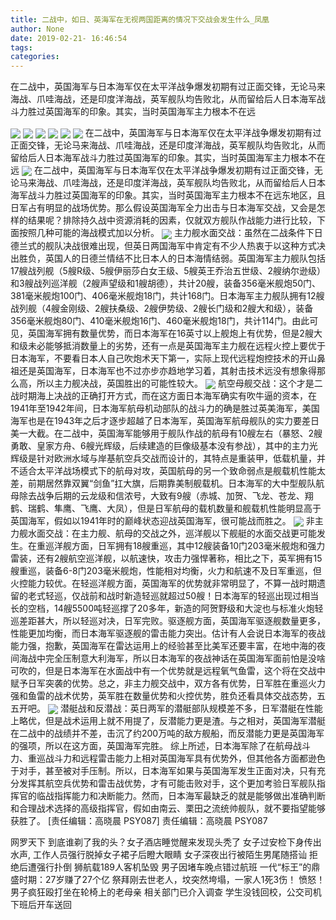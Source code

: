 ```yaml
---
title: 二战中，如日、英海军在无视两国距离的情况下交战会发生什么_凤凰
author: None
date: 2019-02-21- 16:46:54
tags: 
categories: 
---
```

在二战中，英国海军与日本海军仅在太平洋战争爆发初期有过正面交锋，无论马来海战、爪哇海战，还是印度洋海战，英军舰队均告败北，从而留给后人日本海军战斗力胜过英国海军的印象。其实，当时英国海军主力根本不在远
<!-- more -->
                                
<img align="center" border="0" src="http://p1.ifengimg.com/a/2018_37/b1595fc7af57ef4_size19_w750_h172.gif" />
                                            
<img align="center" border="0" src="http://e0.ifengimg.com/05/2019/0220/732099F8A85D0F8D232AC339867CE19EA6DCB937_size45_w652_h300.jpeg" />
                                    
<img align="center" border="0" src="http://e0.ifengimg.com/09/2019/0220/891C97AD3D1B7692DF510A9DB726EF2FF6D0AB6A_size50_w640_h400.jpeg" />
                            
<img align="center" border="0" src="http://e0.ifengimg.com/10/2019/0220/255AB90A653FF5FD9F648D3418F86DC4FBD7794F_size71_w800_h537.jpeg" />
<img align="center" border="0" src="http://e0.ifengimg.com/02/2019/0220/ECA1612CBB747062548DE60F43CD389FC243408A_size35_w640_h400.jpeg" />
<img align="center" border="0" src="http://e0.ifengimg.com/12/2019/0220/855BC512E0835370B2061D7B010B1FECB1ACBAFC_size34_w500_h401.jpeg" />
在二战中，英国海军与日本海军仅在太平洋战争爆发初期有过正面交锋，无论马来海战、爪哇海战，还是印度洋海战，英军舰队均告败北，从而留给后人日本海军战斗力胜过英国海军的印象。其实，当时英国海军主力根本不在远
<img align="center" border="0" src="http://p2.ifengimg.com/a/2018_37/253d1eccaf46f38_size55_w1667_h104.jpg" />
在二战中，英国海军与日本海军仅在太平洋战争爆发初期有过正面交锋，无论马来海战、爪哇海战，还是印度洋海战，英军舰队均告败北，从而留给后人日本海军战斗力胜过英国海军的印象。其实，当时英国海军主力根本不在远东地区，且日军占有明显的战场优势。那么假设英国海军全力出击与日本海军交战，又会是怎样的结果呢？排除持久战中资源消耗的因素，仅就双方舰队作战能力进行比较，下面按照几种可能的海战模式加以分析。
<img align="center" border="0" src="http://p3.ifengimg.com/a/2018_49/a64cd6a00abc394_size348_w531_h705.jpg" />
主力舰水面交战：虽然在二战条件下日德兰式的舰队决战很难出现，但英日两国海军中肯定有不少人热衷于以这种方式决出胜负，英国人的日德兰情结不比日本人的日本海情结弱。英国海军主力舰队包括17艘战列舰（5艘R级、5艘伊丽莎白女王级、5艘英王乔治五世级、2艘纳尔逊级）和3艘战列巡洋舰（2艘声望级和1艘胡德），共计20艘，装备356毫米舰炮50门、381毫米舰炮100门、406毫米舰炮18门，共计168门。日本海军主力舰队拥有12艘战列舰（4艘金刚级、2艘扶桑级、2艘伊势级、2艘长门级和2艘大和级），装备356毫米舰炮80门、410毫米舰炮16门、460毫米舰炮18门，共计114门。由此可见，英国海军拥有数量优势，而日本海军在16英寸以上舰炮上有优势，但是2艘大和级未必能够抵消数量上的劣势，还有一点是英国海军主力舰在远程火控上要优于日本海军，不要看日本人自己吹炮术天下第一，实际上现代远程炮控技术的开山鼻祖还是英国海军，日本海军也不过亦步亦趋地学习着，其射击技术远没有想象得那么高，所以主力舰决战，英国胜出的可能性较大。
<img align="center" border="0" src="http://p0.ifengimg.com/a/2018_51/b8efb7a0a266d7b_size229_w600_h755.jpg" />
航空母舰交战：这个才是二战时期海上决战的正确打开方式，而在这方面日本海军确实有吹牛逼的资本，在1941年至1942年间，日本海军航母机动部队的战斗力的确是胜过英美海军，美国海军也是在1943年之后才逐步超越了日本海军，英国海军航母舰队的实力要差日美一大截。在二战中，英国海军能够用于舰队作战的航母有10艘左右（暴怒、2艘勇敢、皇家方舟、6艘光辉级，后续建造的巨像级基本没有参战），其中的主力光辉级是针对欧洲水域与岸基航空兵交战而设计的，其特点是重装甲，低载机量，并不适合太平洋战场模式下的航母对攻，英国航母的另一个致命弱点是舰载机性能太差，前期居然靠双翼“剑鱼”扛大旗，后期靠美制舰载机。日本海军的大中型舰队航母除去战争后期的云龙级和信浓号，大致有9艘（赤城、加贺、飞龙、苍龙、翔鹤、瑞鹤、隼鹰、飞鹰、大凤），但是日军航母的载机数量和舰载机性能明显高于英国海军，假如以1941年时的巅峰状态迎战英国海军，很可能战而胜之。
<img align="center" border="0" src="http://p3.ifengimg.com/a/2018_50/8f2d1a9637ac61d_size107_w750_h230.gif" />
非主力舰水面交战：在主力舰、航母的交战之外，巡洋舰以下舰艇的水面交战更可能发生。在重巡洋舰方面，日军拥有18艘重巡，其中12艘装备10门203毫米舰炮和强力雷装，还有2艘航空巡洋舰，以航速快，攻击力强悍著称，相比之下，英军拥有15艘重巡，装备6-8门203毫米舰炮，性能相对均衡，火力和航速不及日军重巡，但火控能力较优。在轻巡洋舰方面，英国海军的优势就非常明显了，不算一战时期遗留的老式轻巡，仅战前和战时新造轻巡就超过50艘！日本海军的轻巡出现过相当长的空档，14艘5500吨轻巡撑了20多年，新造的阿贺野级和大淀也与标准火炮轻巡差距甚大，所以轻巡对决，日军完败。驱逐舰方面，英国海军驱逐舰数量更多，性能更加均衡，而日本海军驱逐舰的雷击能力突出。估计有人会说日本海军的夜战能力强，抱歉，英国海军在雷达运用上的经验甚至比美军还要丰富，在地中海的夜间海战中完全压制意大利海军，所以日本海军的夜战神话在英国海军面前怕是没啥可吹的，但是日本海军在水面战中有一个优势就是远程氧气鱼雷，这个将在交战中赋予日军突袭的优势。总之，非主力舰交战中，双方各有优势，日军胜在重巡火力强和鱼雷的战术优势，英军胜在数量优势和火控优势，胜负还看具体交战态势，五五开吧。
<img align="center" border="0" src="http://p2.ifengimg.com/a/2016/0810/204c433878d5cf9size1_w16_h16.png" />
潜艇战和反潜战：英日两军的潜艇部队规模差不多，日军潜艇在性能上略优，但是战术运用上就不用提了，反潜能力更是渣。与之相对，英国海军潜艇在二战中的战绩并不差，击沉了约200万吨的敌方舰船，而反潜能力更是英国海军的强项，所以在这方面，英国海军完胜。
综上所述，日本海军除了在航母战斗力、重巡战斗力和远程雷击能力上相对英国海军具有优势外，但其他各方面都逊色于对手，甚至被对手压制。所以，日本海军如果与英国海军发生正面对决，只有充分发挥其航空兵优势和雷击战优势，才有可能击败对手，这个更加考验日军舰队指挥官的临战指挥能力和决断能力。然而，日本海军最缺乏的就是能够做出准确判断和合理战术选择的高级指挥官，假如由南云、栗田之流统帅舰队，就不要指望能够获胜了。
                                [责任编辑：高晓晨                                    PSY087]                            
                                责任编辑：高晓晨                                    PSY087                            
                                                            
网罗天下
到底谁剃了我的头？女子酒店睡觉醒来发现头秃了
女子过安检下身传出水声, 工作人员强行脱掉女子裙子后瞪大眼睛
女子深夜出行被陌生男尾随搭讪 拒绝后遭强行扑倒
狮航载189人客机坠毁 男子因堵车晚点错过航班
一代“标王”的鼎盛时期：27岁赚了27个亿
祭拜刚去世老人，坟突然垮塌，一家人1死3伤！
愤怒！男子疯狂殴打坐在轮椅上的老母亲 相关部门已介入调查
学生没钱回校，公交司机下班后开车送回
